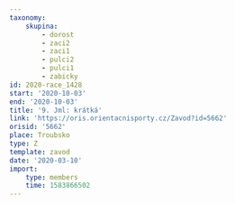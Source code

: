```yaml
---
taxonomy:
    skupina:
        - dorost
        - zaci2
        - zaci1
        - pulci2
        - pulci1
        - zabicky
id: 2020-race_1428
start: '2020-10-03'
end: '2020-10-03'
title: '9. Jml: krátká'
link: 'https://oris.orientacnisporty.cz/Zavod?id=5662'
orisid: '5662'
place: Troubsko
type: Z
template: zavod
date: '2020-03-10'
import:
    type: members
    time: 1583866502
---
```

